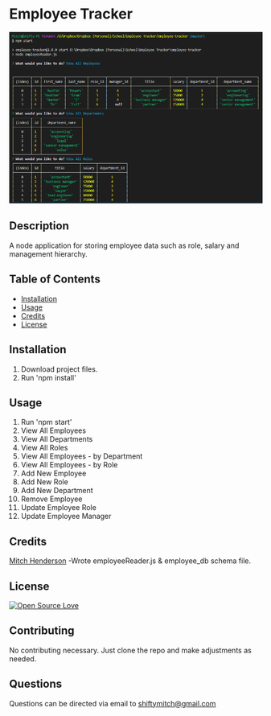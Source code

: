 # Employee Tracker

![](./assets/img/employeetracker.png)

## Description

A node application for storing employee data such as role, salary and management hierarchy.

## Table of Contents

* [Installation](#installation)
* [Usage](#usage)
* [Credits](#credits)
* [License](#license)

## Installation

1. Download project files.
2. Run 'npm install'

## Usage

1. Run 'npm start'
2. View All Employees
3. View All Departments
4. View All Roles
5. View All Employees - by Department
6. View All Employees - by Role
7. Add New Employee
8. Add New Role
9. Add New Department
10. Remove Employee
11. Update Employee Role
12. Update Employee Manager

## Credits

[Mitch Henderson](https://shiftymitch.github.io/portfolio/2)
-Wrote employeeReader.js & employee_db schema file.

## License

[![Open Source Love](https://badges.frapsoft.com/os/v1/open-source.svg?v=103)](https://github.com/ellerbrock/open-source-badges/)

## Contributing

No contributing necessary. Just clone the repo and make adjustments as needed.

## Questions

Questions can be directed via email to shiftymitch@gmail.com